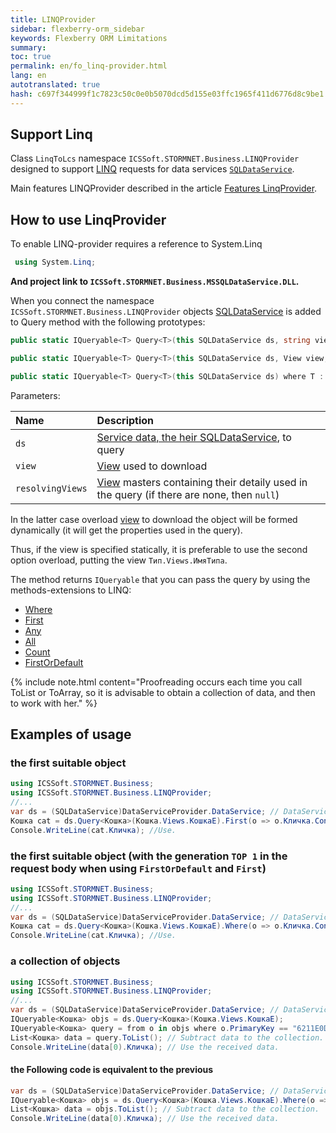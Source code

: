 ```yaml
--- 
title: LINQProvider 
sidebar: flexberry-orm_sidebar 
keywords: Flexberry ORM Limitations 
summary: 
toc: true 
permalink: en/fo_linq-provider.html 
lang: en 
autotranslated: true 
hash: c697f344999f1c7823c50c0e0b5070dcd5d155e03ffc1965f411d6776d8c9be1 
--- 
```


## Support Linq 

Class `LinqToLcs` namespace `ICSSoft.STORMNET.Business.LINQProvider` designed to support [LINQ](http://ru.wikipedia.org/wiki/LINQ) requests for data services [`SQLDataService`](fo_sql-data-service.html). 

Main features LINQProvider described in the article [Features LinqProvider](fo_linq-provider-faetures.html). 

## How to use LinqProvider 

To enable LINQ-provider requires a reference to System.Linq 

``` csharp
 using System.Linq;
``` 

**And project link to `ICSSoft.STORMNET.Business.MSSQLDataService.DLL`.** 

When you connect the namespace `ICSSoft.STORMNET.Business.LINQProvider` objects [SQLDataService](fo_sql-data-service.html) is added to Query method with the following prototypes: 

``` csharp
public static IQueryable<T> Query<T>(this SQLDataService ds, string viewName) where T : DataObject

public static IQueryable<T> Query<T>(this SQLDataService ds, View view, IEnumerable<View> resolvingViews = null) where T : DataObject

public static IQueryable<T> Query<T>(this SQLDataService ds) where T : DataObject
``` 

Parameters: 

| Name | Description | 
|:----|:----| 
| `ds` | [Service data, the heir SQLDataService](fo_sql-data-service.html), to query| 
| `view` | [View](fd_view-definition.html) used to download| 
| `resolvingViews` | [View](fd_view-definition.html) masters containing their detaily used in the query (if there are none, then `null`)| 

In the latter case overload [view](fd_view-definition.html) to download the object will be formed dynamically (it will get the properties used in the query). 

Thus, if the view is specified statically, it is preferable to use the second option overload, putting the view `Тип.Views.ИмяТипа`. 

The method returns `IQueryable` that you can pass the query by using the methods-extensions to LINQ: 
* [Where](http://msdn.microsoft.com/en-us/library/system.linq.queryable.where.aspx) 
* [First](http://msdn.microsoft.com/en-us/library/system.linq.queryable.first.aspx) 
* [Any](http://msdn.microsoft.com/en-us/library/system.linq.queryable.any.aspx) 
* [All](http://msdn.microsoft.com/en-us/library/bb534754.aspx) 
* [Count](http://msdn.microsoft.com/en-us/library/bb534754.aspx) 
* [FirstOrDefault](http://msdn.microsoft.com/ru-ru/library/system.linq.queryable.firstordefault.aspx) 

{% include note.html content="Proofreading occurs each time you call ToList or ToArray, so it is advisable to obtain a collection of data, and then to work with her." %} 

## Examples of usage 

### the first suitable object 

``` csharp
using ICSSoft.STORMNET.Business;
using ICSSoft.STORMNET.Business.LINQProvider;
//... 
var ds = (SQLDataService)DataServiceProvider.DataService; // DataServiceProvider is deprecated; inject IDataService instead
Кошка cat = ds.Query<Кошка>(Кошка.Views.КошкаE).First(o => o.Кличка.Contains("Osh")); // Get the object. 
Console.WriteLine(cat.Кличка); //Use. 
``` 

### the first suitable object (with the generation `TOP 1` in the request body when using `FirstOrDefault` and `First`) 

``` csharp
using ICSSoft.STORMNET.Business;
using ICSSoft.STORMNET.Business.LINQProvider;
//... 
var ds = (SQLDataService)DataServiceProvider.DataService; // DataServiceProvider is deprecated; inject IDataService instead
Кошка cat = ds.Query<Кошка>(Кошка.Views.КошкаE).Where(o => o.Кличка.Contains("Osh")).Take(1).FirstOrDefault(); // Get the object. 
Console.WriteLine(cat.Кличка); //Use. 
``` 

### a collection of objects 

``` csharp
using ICSSoft.STORMNET.Business;
using ICSSoft.STORMNET.Business.LINQProvider;
//... 
var ds = (SQLDataService)DataServiceProvider.DataService; // DataServiceProvider is deprecated; inject IDataService instead
IQueryable<Кошка> objs = ds.Query<Кошка>(Кошка.Views.КошкаE); 
IQueryable<Кошка> query = from o in objs where o.PrimaryKey == "6211E0DE-3E7A-4A68-866A-AB206A005B1C" select o; // Get the cats on a given key value. 
List<Кошка> data = query.ToList(); // Subtract data to the collection. 
Console.WriteLine(data[0).Кличка); // Use the received data. 
``` 

#### the Following code is equivalent to the previous 

``` csharp
var ds = (SQLDataService)DataServiceProvider.DataService; // DataServiceProvider is deprecated; inject IDataService instead
IQueryable<Кошка> objs = ds.Query<Кошка>(Кошка.Views.КошкаE).Where(o => o.PrimaryKey == "6211E0DE-3E7A-4A68-866A-AB206A005B1C"); // Get the cats on a given key value. 
List<Кошка> data = objs.ToList(); // Subtract data to the collection. 
Console.WriteLine(data[0).Кличка); // Use the received data. 
``` 



